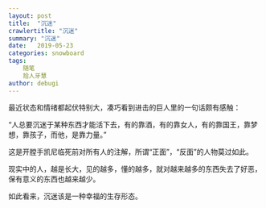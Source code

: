 ```yaml
---
layout: post
title:  "沉迷"
crawlertitle: "沉迷"
summary: "沉迷"
date:   2019-05-23
categories: snowboard
tags: 
    随笔
    拾人牙慧
author: debugi
---
```


最近状态和情绪都起伏特别大，凑巧看到进击的巨人里的一句话颇有感触： 

“人总要沉迷于某种东西才能活下去，有的靠酒，有的靠女人，有的靠国王，靠梦想，靠孩子，而他，是靠力量。”  

这是开膛手凯尼临死前对所有人的注解，所谓“正面”，“反面”的人物莫过如此。  

现实中的人，越是长大，见的越多，懂的越多，就对越来越多的东西失去了好恶，保有意义的东西也越来越少。  

如此看来，沉迷该是一种幸福的生存形态。  